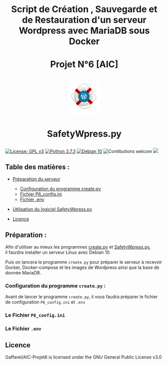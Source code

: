 # <div align="center"> Script de Création , Sauvegarde et de Restauration d'un serveur Wordpress avec MariaDB sous Docker </div>
# <div align="center"> Projet N°6 [AIC] </div>

# <p align="center"><img width=20% src="https://github.com/Gaffarel/AIC-Projet6/blob/master/images/logo.png"></p>

# <p align="center"> SafetyWpress.py</p>
[![License: GPL v3](https://img.shields.io/badge/License-GPLv3-blue.svg)](LICENSE)
[![Python 3.7.3](https://badgen.net/badge/python/3.7.3)](https://www.python.org/downloads/release/python-373/)
[![Debian 10](https://badgen.net/badge/Debian/10)](https://www.debian.org/)
![Contibutions welcom](https://img.shields.io/badge/contributions-welcom-orange.svg)
![](https://img.shields.io/github/last-commit/Gaffarel/AIC-Projet6)


## Table des matières :
- [Préparation du serveur](#Préparation)
    - [Configuration du programme create.py](#Configuration%20du%20programme%20create.py)
    - [Fichier P6_config.ini](#Le%20Fichier%20`P6_config.ini`)
    - [Fichier .env](#Le%20Fichier%20`.env`)

- [Utilisation du logiciel SafetyWpress.py](#)

- [Licence](https://github.com/Gaffarel/AIC-Projet6#licence)

## Préparation :

Afin d'utiliser au mieux les programmes [create.py](https://github.com/Gaffarel/AIC-Projet6/blob/master/create.py) et [SafetyWpress.py](https://github.com/Gaffarel/AIC-Projet6/blob/master/SafetyWpress.py),  
il faurdra installer un serveur Linux avec Debian 10.

Puis on lancera le programme `create.py` pour préparer le serveur à recevoir  
Docker, Docker-compose et les images de Wordpress ainsi que la base de donnée MariaDB.

### Configuration du programme `create.py` :

Avant de lancer le programme `create.py`, il vous faudra préparer le fichier de configuration `P6_config.ini` et `.env`

### Le Fichier `P6_config.ini`



### Le Fichier `.env`





## Licence 

 Gaffarel/AIC-Projet6 is licensed under the GNU General Public License v3.0